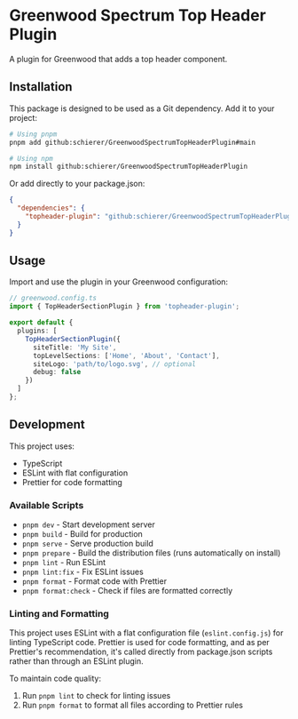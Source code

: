 # Greenwood Spectrum Top Header Plugin

A plugin for Greenwood that adds a top header component.

## Installation

This package is designed to be used as a Git dependency. Add it to your project:

```bash
# Using pnpm
pnpm add github:schierer/GreenwoodSpectrumTopHeaderPlugin#main

# Using npm
npm install github:schierer/GreenwoodSpectrumTopHeaderPlugin
```

Or add directly to your package.json:

```json
{
  "dependencies": {
    "topheader-plugin": "github:schierer/GreenwoodSpectrumTopHeaderPlugin#main"
  }
}
```

## Usage

Import and use the plugin in your Greenwood configuration:

```typescript
// greenwood.config.ts
import { TopHeaderSectionPlugin } from 'topheader-plugin';

export default {
  plugins: [
    TopHeaderSectionPlugin({
      siteTitle: 'My Site',
      topLevelSections: ['Home', 'About', 'Contact'],
      siteLogo: 'path/to/logo.svg', // optional
      debug: false
    })
  ]
};
```

## Development

This project uses:
- TypeScript
- ESLint with flat configuration
- Prettier for code formatting

### Available Scripts

- `pnpm dev` - Start development server
- `pnpm build` - Build for production
- `pnpm serve` - Serve production build
- `pnpm prepare` - Build the distribution files (runs automatically on install)
- `pnpm lint` - Run ESLint
- `pnpm lint:fix` - Fix ESLint issues
- `pnpm format` - Format code with Prettier
- `pnpm format:check` - Check if files are formatted correctly

### Linting and Formatting

This project uses ESLint with a flat configuration file (`eslint.config.js`) for linting TypeScript code. Prettier is used for code formatting, and as per Prettier's recommendation, it's called directly from package.json scripts rather than through an ESLint plugin.

To maintain code quality:
1. Run `pnpm lint` to check for linting issues
2. Run `pnpm format` to format all files according to Prettier rules
